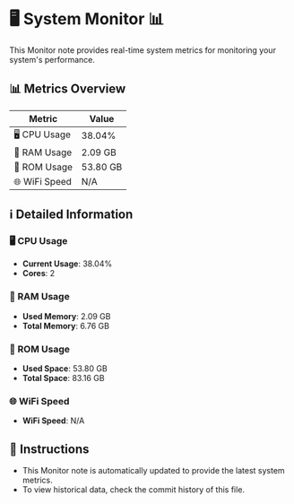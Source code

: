 
# 🖥️ System Monitor 📊

This Monitor note provides real-time system metrics for monitoring your system's performance.

## 📊 Metrics Overview

| Metric                    | Value             |
| ------------------------- | ----------------- |
| 🖥️ CPU Usage              | 38.04%       |
| 💾 RAM Usage              | 2.09 GB       |
| 💽 ROM Usage              | 53.80 GB       |
| 🌐 WiFi Speed             | N/A      |

## ℹ️ Detailed Information

### 🖥️ CPU Usage

- **Current Usage**: 38.04%
- **Cores**: 2

### 💾 RAM Usage

- **Used Memory**: 2.09 GB
- **Total Memory**: 6.76 GB

### 💽 ROM Usage

- **Used Space**: 53.80 GB
- **Total Space**: 83.16 GB

### 🌐 WiFi Speed

- **WiFi Speed**: N/A

## 📝 Instructions

- This Monitor note is automatically updated to provide the latest system metrics.
- To view historical data, check the commit history of this file.
